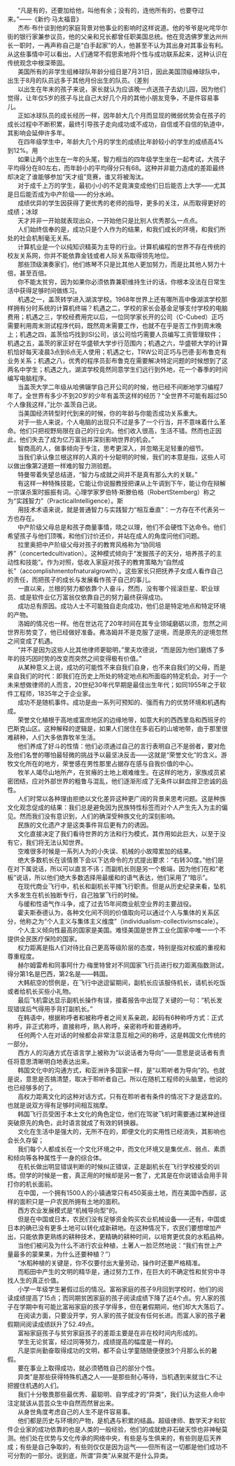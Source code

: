&nbsp;&nbsp;&nbsp;&nbsp;&nbsp;&nbsp;“凡是有的，还要加给他，叫他有余；没有的，连他所有的，也要夺过来。”——《新约·马太福音》<!-- more -->                 
&nbsp;&nbsp;&nbsp;&nbsp;&nbsp;&nbsp;杰布·布什谈到他的家庭背景对他事业的影响时这样说道。他的爷爷是叱咤华尔街的银行家兼参议员，他的父亲和兄长都曾任职美国总统。他在竞选佛罗里达州州长一职时，一再声称自己是“白手起家”的人，他甚至不认为其出身对其事业有利。从这些事情中可以看出，人们通常不假思索地将个性与成功联系起来，这种认识在传统观念中根深蒂固。               
&nbsp;&nbsp;&nbsp;&nbsp;&nbsp;&nbsp;美国所有的非学生组棒球队年龄分组日是7月31日，因此美国顶级棒球队中，出生于8月的队员远多于其他月份出生的队员。（差别               
&nbsp;&nbsp;&nbsp;&nbsp;&nbsp;&nbsp;以出生在年末的孩子来说，家长就认为应该晚一点送孩子去幼儿园，因为他们觉得，让年仅5岁的孩子与比自己大好几个月的其他小朋友竞争，不是件容易事儿。               
&nbsp;&nbsp;&nbsp;&nbsp;&nbsp;&nbsp;正如冰球队员的成长经历一样，因年龄大几个月而显现的微弱优势会在孩子的成长过程中不断积累，最终引导孩子走向成功或不成功，自信或不自信的轨道中，其影响会延伸许多年。               
&nbsp;&nbsp;&nbsp;&nbsp;&nbsp;&nbsp;在四年级学生中，年龄大几个月的学生的成绩比年龄较小的学生的成绩高4%到12%。用               
&nbsp;&nbsp;&nbsp;&nbsp;&nbsp;&nbsp;如果让两个出生在一年的头尾，智力相当的四年级学生坐在一起考试，大孩子平均得分在80左右，而年龄小的平均得分只有68。这种并非能力造成的差距最终却决定了谁能够参加“天才组”竞赛，谁又将被淘汰。               
&nbsp;&nbsp;&nbsp;&nbsp;&nbsp;&nbsp;对于成千上万的学生，最初小小的不足竟演变成他们日后能否上大学——尤其是日后能否成为中产阶级——的分水岭。               
&nbsp;&nbsp;&nbsp;&nbsp;&nbsp;&nbsp;成绩优异的学生因获得了更优秀的老师的指导，更多的关注，从而取得更好的成绩；冰球               
&nbsp;&nbsp;&nbsp;&nbsp;&nbsp;&nbsp;天才并非一开始就表现出众，一开始他只是比别人优秀那么一点点。               
&nbsp;&nbsp;&nbsp;&nbsp;&nbsp;&nbsp;人们始终信奉的是，成功只是个人作为的结果，和我们成长的环境，和我们所处的社会机制毫无关系。               
&nbsp;&nbsp;&nbsp;&nbsp;&nbsp;&nbsp;计算机业是一个以纯知识精英为主导的行业。计算机编程的世界不存在传统的校友关系网，你并不能依靠金钱或者人际关系取得领先地位。               
&nbsp;&nbsp;&nbsp;&nbsp;&nbsp;&nbsp;那些顶级演奏家们，他们练琴不只是比其他人更加努力，而是比其他人努力十倍，甚至百倍。               
&nbsp;&nbsp;&nbsp;&nbsp;&nbsp;&nbsp;你不能太贫穷，因为如果你必须依靠兼职维持生计的话，你根本没法在日常生活中获得足够时间做练习。               
&nbsp;&nbsp;&nbsp;&nbsp;&nbsp;&nbsp;机遇之一，盖茨转学进入湖滨学校。1968年世界上还有哪所高中像湖滨学校那样拥有分时系统的计算机终端？机遇之二，学校的家长会基金足够支付学校的电脑费用；机遇之三，学校经费用完以后，一位同学家长开的公司（C-Cubed）正巧需要利用周末测试程序代码，既然周末需要工作，也就不在乎是否工作到周末晚上；机遇之四，盖茨恰巧找到ISI公司，该公司恰巧需要人员编写工资管理软件；机遇之五，盖茨的家正好在华盛顿大学步行范围内；机遇之六，华盛顿大学的计算机恰好每天凌晨3点到6点无人使用；机遇之七，TRW公司正巧与巴德·彭布鲁克有业务关系；机遇之八，优秀的程序员彭布鲁克在需要解决特定问题的时候想到了这两名中学生；机遇之九，湖滨学校竟然同意学生们远行到外地，花一个春季的时间编写电脑程序。               
&nbsp;&nbsp;&nbsp;&nbsp;&nbsp;&nbsp;当盖茨大学二年级从哈佛辍学自己开公司的时候，他已经不间断地学习编程7年了。全世界有多少不到20岁的少年有盖茨这样的经历？“全世界不可能有超过50个人像我这样，”比尔·盖茨自己说。             
&nbsp;&nbsp;&nbsp;&nbsp;&nbsp;&nbsp;当美国经济转型时代到来的时候，你的年龄与你能否成功关系重大。               
&nbsp;&nbsp;&nbsp;&nbsp;&nbsp;&nbsp;对于一些人来说，个人电脑的出现只不过是多了一个行当，并不意味着什么革命。他们只把视野局限在自己的行业内。他们收入很高，生活不错。然而也正因此，他们失去了成为亿万富翁并深刻影响世界的机会。”               
&nbsp;&nbsp;&nbsp;&nbsp;&nbsp;&nbsp;智商高的人，做事倾向于专注，思考更深入，并忽略无足轻重的细节。               
&nbsp;&nbsp;&nbsp;&nbsp;&nbsp;&nbsp;当我们承认像兰根这样的人真的十分聪明的时候，我们的本意是指，这些人可以做出像第2道题一样难的智力测验题。               
&nbsp;&nbsp;&nbsp;&nbsp;&nbsp;&nbsp;特曼带着失望总结道，“智力与成就之间并不是真有那么大的关联。”               
&nbsp;&nbsp;&nbsp;&nbsp;&nbsp;&nbsp;有这样一种特殊技能，它能让你说服教授把课从上午调到下午，能让你在辩解一宗谋杀案时振振有词。心理学家罗伯特·斯滕伯格（RobertStemberg）称之为“实践智力”（PracticalIntelligence）。斯               
&nbsp;&nbsp;&nbsp;&nbsp;&nbsp;&nbsp;用技术术语来说，就是普通智力与实践智力“相互垂直”：一方存在不代表另一方也存在。               
&nbsp;&nbsp;&nbsp;&nbsp;&nbsp;&nbsp;中产阶级父母总是和孩子商量事情，晓之以理，他们不会硬性下达命令。他们希望孩子与他们顶嘴，和他们讨价还价，并站在成人的角度问他们问题。               
&nbsp;&nbsp;&nbsp;&nbsp;&nbsp;&nbsp;拉里奥把中产阶级父母对孩子的教育风格称为“协同培养”（concertedcultivation）。这种模式倾向于“发掘孩子的天分，培养孩子的主动性和技能”。作为对照，低收入家庭对孩子的教育策略为“自然成长”（accomplishmentofnaturalgrowth）。这些家长只把抚养子女成人看作自己的责任，而把孩子的成长与发展看作孩子自己的事儿。               
&nbsp;&nbsp;&nbsp;&nbsp;&nbsp;&nbsp;一直以来，兰根的努力都依靠个人奋斗，然而，没有哪个摇滚巨星、职业球员、或是软件业亿万富翁仅依靠自己的努力最终获得成功。               
&nbsp;&nbsp;&nbsp;&nbsp;&nbsp;&nbsp;成功总有原因。成功人士不可能独自走向成功，他们总是特定地点和特定环境的产物。               
&nbsp;&nbsp;&nbsp;&nbsp;&nbsp;&nbsp;洛姆的情况也一样。他在世达花了20年时间在其专业领域磨砺以须，忽然之间世界形势变了，他已经做好准备。弗洛姆并不是克服了逆境，而是原先的逆境忽然之间变成了机遇。               
&nbsp;&nbsp;&nbsp;&nbsp;&nbsp;&nbsp;“并不是因为这些人比其他律师更聪明，”里夫坎德说，“而是因为他们磨炼了多年的技巧因时势的改变而突然之间变得极有价值。”               
&nbsp;&nbsp;&nbsp;&nbsp;&nbsp;&nbsp;从某种意义上说，成功的可能性不来自我们自身，也不来自我们的父母，而是来自我们的时代：即我们在历史上所处的特定地点和所面临的特定机会。对于一个未来想做律师的人而言，20世纪30年代早期是最佳出生年代；如同1955年之于软件工程师，1835年之于企业家。               
&nbsp;&nbsp;&nbsp;&nbsp;&nbsp;&nbsp;成功不是随机事件。成功是由一系列可预知的、强而有力的优势环境和机遇构成。                              
&nbsp;&nbsp;&nbsp;&nbsp;&nbsp;&nbsp;荣誉文化植根于高地或富庶地区的边缘地带，如意大利的西西里岛和西班牙的巴斯克山区。这种解释的逻辑是，如果人们居住在多岩石的山坡地带，由于那里很难耕种，人们大多依靠牧羊生活。               
&nbsp;&nbsp;&nbsp;&nbsp;&nbsp;&nbsp;他们养成了好斗的性情：他们必须通过自己的言行表明自己不是弱者，要对危及他们名誉的哪怕最轻微的挑战予以最坚决反击——这就是“荣誉文化”的含义。游牧文化所在的地方，荣誉感在男性那里占据存在感与自我价值的中心。               
&nbsp;&nbsp;&nbsp;&nbsp;&nbsp;&nbsp;牧羊人竭尽山地所产，在贫瘠的土地上艰难维生。在这样的地方，家族成员紧密团结，应对外部世界的粗鲁与混乱，他们逐渐形成了无条件以鲜血捍卫忠诚的品性。               
&nbsp;&nbsp;&nbsp;&nbsp;&nbsp;&nbsp;人们时常以各种理由拒绝以文化差异这种更广阔的背景来思考问题。这是种族文化观念促成的结果：我们总是避免因为民族特性标签而对个人产生先入为主的偏见。然而我们没有意识到，人们的确深受种族文化的深刻影响。               
&nbsp;&nbsp;&nbsp;&nbsp;&nbsp;&nbsp;民族的文化遗产才是这类事件背后更有力的诱因。               
&nbsp;&nbsp;&nbsp;&nbsp;&nbsp;&nbsp;文化直接决定了我们看待世界的方法和行为模式，其作用如此巨大，以至于没有它，我们将无法认知世界。               
&nbsp;&nbsp;&nbsp;&nbsp;&nbsp;&nbsp;空难很多时候是一系列人为的小失误、机械的小故障累加的结果。              
&nbsp;&nbsp;&nbsp;&nbsp;&nbsp;&nbsp;绝大多数机长在该情景下会以下达命令的方式提出要求：“右转30度。”他们是在对下属说话，所以可以直言不讳；而副机长则是另一个极端，因为他们在和“老板”说话，所以他们绝大多数选择用最缓和的语气表达，他们采用了“暗示”。               
&nbsp;&nbsp;&nbsp;&nbsp;&nbsp;&nbsp;在现代商业飞行中，机长和副机长平摊飞行职责。但是从历史纪录来看，坠机大多发生在机长独断专行，自己独掌飞行的时候。               
&nbsp;&nbsp;&nbsp;&nbsp;&nbsp;&nbsp;与缓和性语气作斗争，成了过去15年间商业航空业界的主要战役。               
&nbsp;&nbsp;&nbsp;&nbsp;&nbsp;&nbsp;霍夫斯泰德认为，各种文化间不同的价值取向可以通过个人与集体的关系区分，他称之为“个人主义与集体主义维度”（individualism-collectivismscale）。               
&nbsp;&nbsp;&nbsp;&nbsp;&nbsp;&nbsp;个人主义倾向性最高的国家是美国。难怪美国是世界工业化国家中唯一一个不提供全民医疗保险的国家。               
&nbsp;&nbsp;&nbsp;&nbsp;&nbsp;&nbsp;权力距离是指人们对待比自己更高等级阶层的态度，特别是指对权威的重视和尊重程度。               
&nbsp;&nbsp;&nbsp;&nbsp;&nbsp;&nbsp;赫尔姆雷希和同事阿什力·梅里特曾对不同国家飞行员进行权力距离指数测试，得分第1名是巴西，第2名是——韩国。               
&nbsp;&nbsp;&nbsp;&nbsp;&nbsp;&nbsp;大韩航空的惯例是，在飞行中途逗留期间，副机长应该服侍机长，请机长吃饭或者给机长买些小礼物。               
&nbsp;&nbsp;&nbsp;&nbsp;&nbsp;&nbsp;最后飞机雷达显示副机长操作有误，接着报告中出现了关键的一句：“机长发现错误后气得用手背打副机长。”               
&nbsp;&nbsp;&nbsp;&nbsp;&nbsp;&nbsp;在韩语中，根据称呼者和被称呼者之间关系亲疏，起码有6种称呼方式：正式称呼，非正式称呼，直接称呼，熟人称呼，亲密称呼和普通称呼。               
&nbsp;&nbsp;&nbsp;&nbsp;&nbsp;&nbsp;任何两个人在对话的时候都会非常注意互相之间的称呼，这是韩国文化传统的一部分。               
&nbsp;&nbsp;&nbsp;&nbsp;&nbsp;&nbsp;西方人的沟通方式在语言学上被称为“以说话者为导向”——意思是说话者有责任将意思清晰明白地表达出来。              
&nbsp;&nbsp;&nbsp;&nbsp;&nbsp;&nbsp;韩国文化中的沟通方式，和亚洲许多国家一样，是“以聆听者为导向”的。也就是说，意思是否搞清楚，取决于聆听者自己。所以在随机工程师的头脑里，他说的也已经够多的了。               
&nbsp;&nbsp;&nbsp;&nbsp;&nbsp;&nbsp;高权力距离文化的这种对话方式，只有在聆听者有条件的情况下才是适宜的。也就是说双方得有足够时间相互揣摩。               
&nbsp;&nbsp;&nbsp;&nbsp;&nbsp;&nbsp;韩国飞行员受困于本土文化的角色定位，他们在驾驶飞机时需要通过某种途径突破原先的角色，此时语言就成了有效的转换器。               
&nbsp;&nbsp;&nbsp;&nbsp;&nbsp;&nbsp;文化在生活中是强大的，无所不在的，即便文化的实用性已经消失，其影响也会长久存留；               
&nbsp;&nbsp;&nbsp;&nbsp;&nbsp;&nbsp;我们每个人都成长在一个文化环境之中，而文化环境又是集优点、弱点、素质和倾向等各种属性于一身的综合体。               
&nbsp;&nbsp;&nbsp;&nbsp;&nbsp;&nbsp;在机长做出明显错误判断的时候纠正错误，正是副机长在飞行学校接受的训练。但学的时候是一套，真正用的时候却是另一套了，尤其是在你说错话会用手背打你的机长面前。               
&nbsp;&nbsp;&nbsp;&nbsp;&nbsp;&nbsp;在中国，一个拥有1500人的小镇通常只有450英亩土地，而在美国中西部，这样的面积只是一户农民所拥有土地的面积。               
&nbsp;&nbsp;&nbsp;&nbsp;&nbsp;&nbsp;西方农业发展模式是“机械导向型”的。               
&nbsp;&nbsp;&nbsp;&nbsp;&nbsp;&nbsp;但是在中国或日本，农民们没有足够资金购买农业机械设备——还有，中国或日本的确已没有更多土地可以转化成新耕地。在这种情况下，农民们要想增加产出，只能依靠更熟练的耕种技术，更精确的耕种时间，以培育更优良的水稻品种。               
&nbsp;&nbsp;&nbsp;&nbsp;&nbsp;&nbsp;当他们被问及为什么不进行农业种植，土著人一脸茫然地说：“我们有世上产量最多的蒙果果，为什么还要种植？”）               
&nbsp;&nbsp;&nbsp;&nbsp;&nbsp;&nbsp;“水稻种植的关键是，你不仅要付出大量劳动，操作时还要严格精准。              
&nbsp;&nbsp;&nbsp;&nbsp;&nbsp;&nbsp;而稻田中产生的文明的精华是，通过努力工作，在巨大的不确定性和贫穷中寻找人生的真正价值。               
&nbsp;&nbsp;&nbsp;&nbsp;&nbsp;&nbsp;小学一年级学生暑假过后的情况。富裕家庭的孩子9月回到学校时，他们的阅读成绩提高了15点；而同期贫困家庭的孩子阅读成绩下降了近4个点。穷人家的孩子在学期中有可能比富裕家庭的孩子学得多，但在暑假期间，他们却大大落后了。               
&nbsp;&nbsp;&nbsp;&nbsp;&nbsp;&nbsp;在阅读方面，只要没开学，穷人家的孩子就没有任何长进。而富人家的孩子暑假期间阅读成绩跃升了52.49点。               
&nbsp;&nbsp;&nbsp;&nbsp;&nbsp;&nbsp;富裕家庭孩子与贫穷家庭孩子的差距主要是在非在校时间内形成的。               
&nbsp;&nbsp;&nbsp;&nbsp;&nbsp;&nbsp;学生无论贫富，经过同等努力，成绩提高的幅度是一样的。               
&nbsp;&nbsp;&nbsp;&nbsp;&nbsp;&nbsp;凡是崇尚勤奋取得成功的文明，都不会让学童随随便便放3个月那么长的暑假。               
&nbsp;&nbsp;&nbsp;&nbsp;&nbsp;&nbsp;要在事业上取得成功，就必须牺牲自己的部分个性。               
&nbsp;&nbsp;&nbsp;&nbsp;&nbsp;&nbsp;异类”是那些获得特殊机遇之人——是那些耐心等待，当机遇到来就当仁不让把握住机遇的人们。               
&nbsp;&nbsp;&nbsp;&nbsp;&nbsp;&nbsp;我们十分敬畏那些最优秀、最聪明、自学成才的“异类”，我们认为这些人命中注定就该从芸芸众生中自然而然冒出来。                           
&nbsp;&nbsp;&nbsp;&nbsp;&nbsp;&nbsp;从身世角度考虑自己的人生不是件容易事。               
&nbsp;&nbsp;&nbsp;&nbsp;&nbsp;&nbsp;他们都是历史与环境的产物，是机遇与积累的结晶。超级律师、数学天才和软件企业家的成功依靠的也是人类的一般经验，他们的成就绝非石破天惊也非神秘莫测。他们处在优势与文化传承的网络中央，有些是与生俱来的，有些则是后天养成；有些是自己争取的，有些则仅仅是因为运气——但所有这一切都是他们成功不可分割的一部分。说到底，所谓“异类”从来就不是什么异类。               
